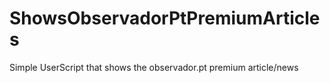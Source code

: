# ShowsObservadorPtPremiumArticles
Simple UserScript that shows the observador.pt premium article/news
